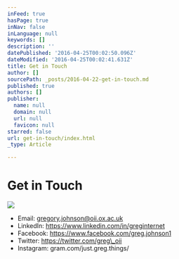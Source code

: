 ```yaml
---
inFeed: true
hasPage: true
inNav: false
inLanguage: null
keywords: []
description: ''
datePublished: '2016-04-25T00:02:50.096Z'
dateModified: '2016-04-25T00:02:41.631Z'
title: Get in Touch
author: []
sourcePath: _posts/2016-04-22-get-in-touch.md
published: true
authors: []
publisher:
  name: null
  domain: null
  url: null
  favicon: null
starred: false
url: get-in-touch/index.html
_type: Article

---
```

# Get in Touch
![](https://the-grid-user-content.s3-us-west-2.amazonaws.com/7c05ba40-e515-4ce0-97f0-8cd5eaf6abac.jpg)

* Email: gregory.johnson@oii.ox.ac.uk 
* LinkedIn: https://www.linkedin.com/in/greginternet
* Facebook: https://www.facebook.com/greg.johnson1
* Twitter: https://twitter.com/greg\_oii
* Instagram: gram.com/just.greg.things/